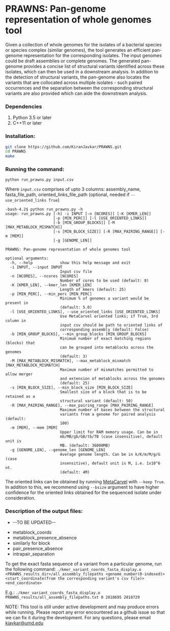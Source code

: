 # PRAWNS: Pan-genome representation of whole genomes tool

Given a collection of whole genomes for the isolates of a bacterial species or species complex (similar genomes), the tool generates an efficient pan-genome representation for the corresponding isolates. The input genomes could be draft assemblies or complete genomes. The generated pan-genome provides a concise list of structural variants identified across these isolates, which can then be used in a downstream analysis. In addition to the detection of structural variants, the pan-genome also locates the variants that are collocated across multiple isolates - such paired occurrences and the separation between the corresponding structural variants are also provided which can aide the downstream analysis.

### Dependencies
1. Python 3.5 or later
2. C++11 or later

### Installation:
```bash
git clone https://github.com/KiranJavkar/PRAWNS.git
cd PRAWNS
make
```

### Running the command:
```
python run_prawns.py input.csv
```
Where ```input.csv``` comprises of upto 3 columns: assembly_name, fasta_file_path, oriented_links_file_path (optional, needed if ```--use_oriented_links True```)

```
-bash-4.2$ python run_prawns.py -h
usage: run_prawns.py [-h] -i INPUT [-n [NCORES]] [-K [KMER_LEN]]
                     [-p [MIN_PERC]] [-l [USE_ORIENTED_LINKS]]
                     [-b [MIN_GROUP_BLOCKS]] [-M [MAX_METABLOCK_MISMATCH]]
                     [-s [MIN_BLOCK_SIZE]] [-R [MAX_PAIRING_RANGE]] [-m [MEM]]
                     [-g [GENOME_LEN]]

PRAWNS: Pan-genome representation of whole genomes tool

optional arguments:
  -h, --help            show this help message and exit
  -i INPUT, --input INPUT
                        Input csv file
  -n [NCORES], --ncores [NCORES]
                        Number of cores to be used (default: 8)
  -K [KMER_LEN], --kmer_len [KMER_LEN]
                        Length of kmers (default: 25)
  -p [MIN_PERC], --min_perc [MIN_PERC]
                        Minimum % of genomes a variant would be present in
                        (default: 5.0)
  -l [USE_ORIENTED_LINKS], --use_oriented_links [USE_ORIENTED_LINKS]
                        Use MetaCarvel oriented links; if True, 3rd column in
                        input csv should be path to oriented links of
                        corresponding assembly (default: False)
  -b [MIN_GROUP_BLOCKS], --min_group_blocks [MIN_GROUP_BLOCKS]
                        Minimum number of exact matching regions (blocks) that
                        can be grouped into metablocks across the genomes
                        (default: 3)
  -M [MAX_METABLOCK_MISMATCH], --max_metablock_mismatch [MAX_METABLOCK_MISMATCH]
                        Maximum number of mismatches permitted to allow merger
                        and extension of metablocks across the genomes
                        (default: 25)
  -s [MIN_BLOCK_SIZE], --min_block_size [MIN_BLOCK_SIZE]
                        Smallest size of a block that is to be retained as a
                        structural variant (default: 50)
  -R [MAX_PAIRING_RANGE], --max_pairing_range [MAX_PAIRING_RANGE]
                        Maximum number of bases between the structural
                        variants from a genome for paired analysis (default:
                        100)
  -m [MEM], --mem [MEM]
                        Upper limit for RAM memory usage. Can be in
                        mb/MB/gb/GB/tb/TB (case insensitive), default unit is
                        MB. (default: 36000MB)
  -g [GENOME_LEN], --genome_len [GENOME_LEN]
                        Average genome length. Can be in k/K/m/M/g/G (case
                        insensitive), default unit is M, i.e. 1x10^6 nt.
                        (default: 4M)
```

The oriented links can be obtained by running [MetaCarvel](https://github.com/marbl/MetaCarvel) with `--keep True`. In addition to this, we recommend using `--bsize` argument to have higher confidence for the oriented links obtained for the sequenced isolate under consideration.

### Description of the output files:
+ --TO BE UPDATED--
- metablock_coords
- metablock_presence_absence
- similarly for block
- pair_presence_absence
- intrapair_separation

To get the exact fasta sequence of a variant from a particular genome, run the following command:
`./kmer_variant_coords_fasta_display.o <PRAWNS_results_dir>/all_assembly_filepaths <genome_number(0-indexed)> <start_coordinate(from the corresponding variant's csv file)> <end_coordinate>`

E.g.: `./kmer_variant_coords_fasta_display.o PRAWNS_results/all_assembly_filepaths.txt 0 2818695 2818729`

<!-- If you use PRAWNS for your work, please cite it: -->

NOTE: This tool is still under active development and may produce errors while running. Please report any error encountered as a github issue so that we can fix it during the development. For any questions, please email kjavkar@umd.edu
